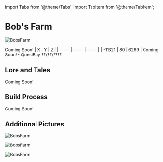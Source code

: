 import Tabs from '@theme/Tabs';
import TabItem from '@theme/TabItem';

# Bob's Farm

![BobsFarm](/img/season1/bases/bobs_farm/2024-07-15_03.05.16.png)

<Tabs>
  <TabItem value="about" label="Description">
    Coming Soon!
  </TabItem>
  <TabItem value="coords" label="Coords" default>
    | X     | Y     | Z     | 
    | ----- | ----- | ----- |
    | -11321  | 80  | 6269 |
  </TabItem>
  <TabItem value="ncooords" label="Nether Directions">
    Coming Soon!
  </TabItem>
  <TabItem value="builders" label="Builders">
    - QuesiBoy
  </TabItem>
  <TabItem value="date" label="Date Finished">
    ??/??/????
  </TabItem>
</Tabs>

## Lore and Tales

Coming Soon! 

## Build Process

Coming Soon!

## Additional Pictures

![BobsFarm](/img/season1/bases/bobs_farm/2024-07-15_03.04.44.png)

![BobsFarm](/img/season1/bases/bobs_farm/2024-07-15_03.05.35.png)

![BobsFarm](/img/season1/bases/bobs_farm/2024-07-15_03.06.31.png)

